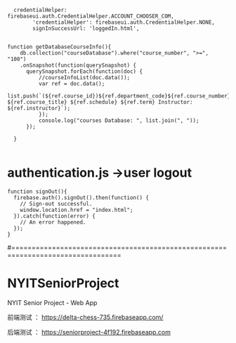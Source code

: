 ```
  credentialHelper: firebaseui.auth.CredentialHelper.ACCOUNT_CHOOSER_COM,
        'credentialHelper': firebaseui.auth.CredentialHelper.NONE,
        signInSuccessUrl: 'loggedIn.html',

```
```

function getDatabaseCourseInfo(){
    db.collection("courseDatabase").where("course_number", ">=", "100")
    .onSnapshot(function(querySnapshot) {
      querySnapshot.forEach(function(doc) {
          //courseInfoList(doc.data());
          var ref = doc.data();
          list.push(`(${ref.course_id})${ref.department_code}${ref.course_number} ${ref.course_title} ${ref.schedule} ${ref.term} Instructor: ${ref.instructor}`);
          });
          console.log("courses Database: ", list.join(", "));
      });

  }


```
# authentication.js   ->user logout

```
function signOut(){
  firebase.auth().signOut().then(function() {
    // Sign-out successful.
    window.location.href = "index.html";
  }).catch(function(error) {
    // An error happened.
  });
}
```

      
#=================================================================================          
      
      

# NYITSeniorProject
NYIT Senior Project - Web App

前端测试 ： https://delta-chess-735.firebaseapp.com/

后端测试 ： https://seniorproject-4f192.firebaseapp.com
